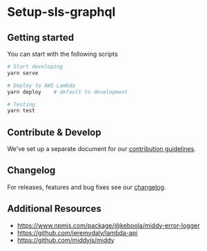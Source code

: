 # Setup-sls-graphql

## Getting started

You can start with the following scripts

```bash
# Start developing
yarn serve

# Deploy to AWS Lambda
yarn deploy    # default to development

# Testing
yarn test
```

## Contribute & Develop

We've set up a separate document for our [contribution guidelines](./CONTRIBUTING.md).

## Changelog

For releases, features and bug fixes see our [changelog](./CHANGELOG.md).

## Additional Resources

- https://www.npmjs.com/package/@keboola/middy-error-logger
- https://github.com/jeremydaly/lambda-api
- https://github.com/middyjs/middy
